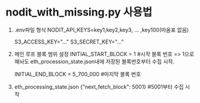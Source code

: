 # nodit_with_missing.py 사용법

1. .env파일 형식
    NODIT_API_KEYS=key1,key2,key3, ... ,key100(따옴표 없음)
   
    S3_ACCESS_KEY="..."
    S3_SECRET_KEY="..."

3. 메인 루프 블록 범위 설정
    INITIAL_START_BLOCK = 1         #시작 블록 번호 => 1으로 해놔도 eth_procession_state.json내에 저장된 블록번호부터 수집 시작.
   
    INITIAL_END_BLOCK   = 5_700_000 #마지막 블록 번호

5. eth_processing_state.json 
    {"next_fetch_block": 5001} #5001부터 수집 시작

